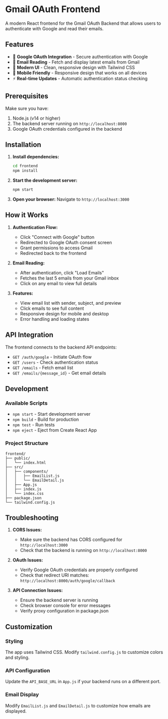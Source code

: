 # Gmail OAuth Frontend

A modern React frontend for the Gmail OAuth Backend that allows users to authenticate with Google and read their emails.

## Features

- 🔐 **Google OAuth Integration** - Secure authentication with Google
- 📧 **Email Reading** - Fetch and display latest emails from Gmail
- 🎨 **Modern UI** - Clean, responsive design with Tailwind CSS
- 📱 **Mobile Friendly** - Responsive design that works on all devices
- ⚡ **Real-time Updates** - Automatic authentication status checking

## Prerequisites

Make sure you have:
1. Node.js (v14 or higher)
2. The backend server running on `http://localhost:8000`
3. Google OAuth credentials configured in the backend

## Installation

1. **Install dependencies:**
   ```bash
   cd frontend
   npm install
   ```

2. **Start the development server:**
   ```bash
   npm start
   ```

3. **Open your browser:**
   Navigate to `http://localhost:3000`

## How it Works

1. **Authentication Flow:**
   - Click "Connect with Google" button
   - Redirected to Google OAuth consent screen
   - Grant permissions to access Gmail
   - Redirected back to the frontend

2. **Email Reading:**
   - After authentication, click "Load Emails"
   - Fetches the last 5 emails from your Gmail inbox
   - Click on any email to view full details

3. **Features:**
   - View email list with sender, subject, and preview
   - Click emails to see full content
   - Responsive design for mobile and desktop
   - Error handling and loading states

## API Integration

The frontend connects to the backend API endpoints:

- `GET /auth/google` - Initiate OAuth flow
- `GET /users` - Check authentication status
- `GET /emails` - Fetch email list
- `GET /emails/{message_id}` - Get email details

## Development

### Available Scripts

- `npm start` - Start development server
- `npm build` - Build for production
- `npm test` - Run tests
- `npm eject` - Eject from Create React App

### Project Structure

```
frontend/
├── public/
│   └── index.html
├── src/
│   ├── components/
│   │   ├── EmailList.js
│   │   └── EmailDetail.js
│   ├── App.js
│   ├── index.js
│   └── index.css
├── package.json
└── tailwind.config.js
```

## Troubleshooting

1. **CORS Issues:**
   - Make sure the backend has CORS configured for `http://localhost:3000`
   - Check that the backend is running on `http://localhost:8000`

2. **OAuth Issues:**
   - Verify Google OAuth credentials are properly configured
   - Check that redirect URI matches: `http://localhost:8000/auth/google/callback`

3. **API Connection Issues:**
   - Ensure the backend server is running
   - Check browser console for error messages
   - Verify proxy configuration in package.json

## Customization

### Styling
The app uses Tailwind CSS. Modify `tailwind.config.js` to customize colors and styling.

### API Configuration
Update the `API_BASE_URL` in `App.js` if your backend runs on a different port.

### Email Display
Modify `EmailList.js` and `EmailDetail.js` to customize how emails are displayed. 